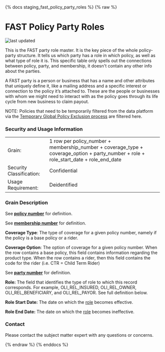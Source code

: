 {% docs staging_fast_policy_party_roles %}
{% raw %}

# FAST Policy Party Roles

![last updated](assets/update_badges/staging_fast_policy_party_roles.svg)

This is the FAST party role master. It is the key piece of the whole policy-party 
structure. It tells us which party has a role in which policy, as well as what type of 
role it is. This specific table only spells out the connections between policy, party,
and membership, it doesn't contain any other info about the parties. 

A FAST party is a person or business that has a name and other attributes that uniquely 
define it, like a mailing address and a specific interest or connection 
to the policy it’s attached to. These are the people or businesses with whom we might need 
to interact with as the policy goes through its life cycle from new business to claim payout.

NOTE: Policies that need to be temporarily filtered from the data platform via the [Temporary Global Policy Exclusion 
process](https://aaalife-data.atlassian.net/wiki/spaces/DPF/pages/11498160129/Temporary+Global+Policy+Exclusion) are filtered here.

### Security and Usage Information
|     |     |
| --- | --- |
| Grain:                   | 1 row per policy_number + membership_number + coverage_type + coverage_option + party_number + role + role_start_date + role_end_date |
| Security Classification: | Confidential |
| Usage Requirement:       | Deidentified |

### Grain Description
See [**policy number**](#!/exposure/docs.business_glossary.glossary#policy_number)
for definition.

See [**membership number**](#!/exposure/docs.business_glossary.glossary#membership_number)
for definition.

**Coverage Type**: The type of coverage for a given policy number, namely if the policy is a
base policy or a rider.

**Coverage Option**: The option of coverage for a given policy number. When the row contains a 
base policy, this field contains information regarding the product type. When the row contains a
rider, then this field contains the code for the rider (i.e. CTR = Child Term Rider)

See [**party number**](#!/model/model.aaa_life_data_platform.staging_lifeplus_client_master#party_number)
for definition.

**Role:** The field that identifies the type of role to which this record corresponds. 
For example, OLI_REL_INSURED, OLI_REL_OWNER, OLI_REL_BENEFICIARY, and OLI_REL_PAYOR. See full
definition below.

**Role Start Date:** The date on which the [role](#!/exposure/docs.business_glossary.glossary#role) 
becomes effective.

**Role End Date:** The date on which the [role](#!/exposure/docs.business_glossary.glossary#role)
becomes ineffective. 

### Contact
Please contact the subject matter expert with any questions or concerns.

{% endraw %}
{% enddocs %}